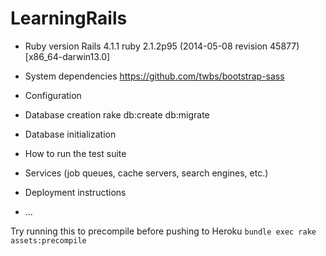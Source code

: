 LearningRails
=============

* Ruby version
Rails 4.1.1
ruby 2.1.2p95 (2014-05-08 revision 45877) [x86_64-darwin13.0]

* System dependencies
https://github.com/twbs/bootstrap-sass

* Configuration

* Database creation
rake db:create db:migrate

* Database initialization

* How to run the test suite

* Services (job queues, cache servers, search engines, etc.)

* Deployment instructions

* ...


Try running this to precompile before pushing to Heroku `bundle exec rake assets:precompile`
